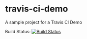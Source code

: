 # travis-ci-demo
A sample project for a Travis CI Demo

Build Status:
[![Build Status](https://travis-ci.org/mjlyons/travis-ci-demo.svg?branch=master)](https://travis-ci.org/nnja/travis-ci-demo)
